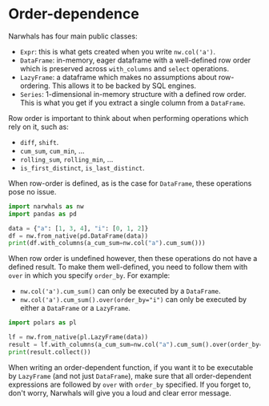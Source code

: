 # Order-dependence

Narwhals has four main public classes:

- `Expr`: this is what gets created when you write `nw.col('a')`.
- `DataFrame`: in-memory, eager dataframe with a well-defined row order which
  is preserved across `with_columns` and `select` operations.
- `LazyFrame`: a dataframe which makes no assumptions about row-ordering. This
  allows it to be backed by SQL engines.
- `Series`: 1-dimensional in-memory structure with a defined row order. This is
  what you get if you extract a single column from a `DataFrame`.

Row order is important to think about when performing operations which rely on it,
such as:

- `diff`, `shift`.
- `cum_sum`, `cum_min`, ...
- `rolling_sum`, `rolling_min`, ...
- `is_first_distinct`, `is_last_distinct`.

When row-order is defined, as is the case for `DataFrame`, these operations pose
no issue.

```python exec="1" result="python" session="order_dependence" source="above"
import narwhals as nw
import pandas as pd

data = {"a": [1, 3, 4], "i": [0, 1, 2]}
df = nw.from_native(pd.DataFrame(data))
print(df.with_columns(a_cum_sum=nw.col("a").cum_sum()))
```

When row order is undefined however, then these operations do not have a defined
result. To make them well-defined, you need to follow them with `over` in which
you specify `order_by`. For example:

- `nw.col('a').cum_sum()` can only be executed by a `DataFrame`.
- `nw.col('a').cum_sum().over(order_by="i")` can only be executed by either a `DataFrame`
  or a `LazyFrame`.

```python exec="1" result="python" session="order_dependence" source="above"
import polars as pl

lf = nw.from_native(pl.LazyFrame(data))
result = lf.with_columns(a_cum_sum=nw.col("a").cum_sum().over(order_by="i"))
print(result.collect())
```

When writing an order-dependent function, if you want it to be executable by `LazyFrame`
(and not just `DataFrame`), make sure that all order-dependent expressions are followed
by `over` with `order_by` specified. If you forget to, don't worry, Narwhals will
give you a loud and clear error message.
